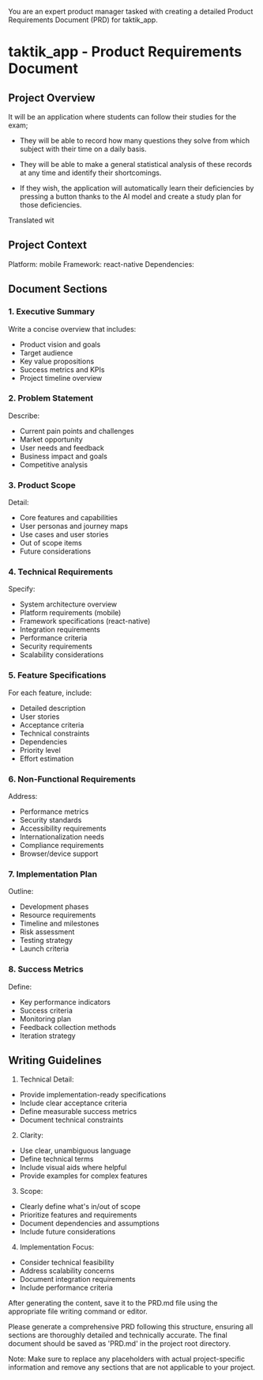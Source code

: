 You are an expert product manager tasked with creating a detailed Product Requirements Document (PRD) for taktik_app. 

# taktik_app - Product Requirements Document

## Project Overview
It will be an application where students can follow their studies for the exam;

- They will be able to record how many questions they solve from which subject with their time on a daily basis.

- They will be able to make a general statistical analysis of these records at any time and identify their shortcomings.

- If they wish, the application will automatically learn their deficiencies by pressing a button thanks to the AI model and create a study plan for those deficiencies.

Translated wit

## Project Context
Platform: mobile
Framework: react-native
Dependencies: 

## Document Sections

### 1. Executive Summary
Write a concise overview that includes:
- Product vision and goals
- Target audience
- Key value propositions
- Success metrics and KPIs
- Project timeline overview

### 2. Problem Statement
Describe:
- Current pain points and challenges
- Market opportunity
- User needs and feedback
- Business impact and goals
- Competitive analysis

### 3. Product Scope
Detail:
- Core features and capabilities
- User personas and journey maps
- Use cases and user stories
- Out of scope items
- Future considerations

### 4. Technical Requirements
Specify:
- System architecture overview
- Platform requirements (mobile)
- Framework specifications (react-native)
- Integration requirements
- Performance criteria
- Security requirements
- Scalability considerations

### 5. Feature Specifications
For each feature, include:
- Detailed description
- User stories
- Acceptance criteria
- Technical constraints
- Dependencies
- Priority level
- Effort estimation

### 6. Non-Functional Requirements
Address:
- Performance metrics
- Security standards
- Accessibility requirements
- Internationalization needs
- Compliance requirements
- Browser/device support

### 7. Implementation Plan
Outline:
- Development phases
- Resource requirements
- Timeline and milestones
- Risk assessment
- Testing strategy
- Launch criteria

### 8. Success Metrics
Define:
- Key performance indicators
- Success criteria
- Monitoring plan
- Feedback collection methods
- Iteration strategy

## Writing Guidelines

1. Technical Detail:
- Provide implementation-ready specifications
- Include clear acceptance criteria
- Define measurable success metrics
- Document technical constraints

2. Clarity:
- Use clear, unambiguous language
- Define technical terms
- Include visual aids where helpful
- Provide examples for complex features

3. Scope:
- Clearly define what's in/out of scope
- Prioritize features and requirements
- Document dependencies and assumptions
- Include future considerations

4. Implementation Focus:
- Consider technical feasibility
- Address scalability concerns
- Document integration requirements
- Include performance criteria

After generating the content, save it to the PRD.md file using the appropriate file writing command or editor.

Please generate a comprehensive PRD following this structure, ensuring all sections are thoroughly detailed and technically accurate. The final document should be saved as 'PRD.md' in the project root directory.

Note: Make sure to replace any placeholders with actual project-specific information and remove any sections that are not applicable to your project.